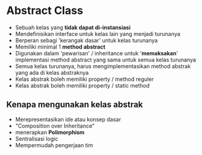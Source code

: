 # Abstract Class
* Sebuah kelas yang **tidak dapat di-instansiasi**
* Mendefinisikan interface untuk kelas lain yang menjadi turunanya
* Berperan sebagi 'kerangak dasar' untuk kelas turunanya
* Memiliki minimal 1 **method abstract**
* Digunakan dalam 'pewarisan' / inheritance untuk '**memaksakan**' implementasi
method abstract yang sama untuk semua kelas turunanya
* Semua kelas turunanya, harus mengimplementasikan method abstrak yang ada di
  kelas abstraknya
* Kelas abstrak boleh memiliki property / method reguler
* Kelas abstrak boleh memiliki property / static method


## Kenapa mengunakan kelas abstrak
* Merepresentasikan ide atau konsep dasar
* "Composition over Inheritance"
* menerapkan **Polimorphism**
* Sentralisasi logic
* Mempermudah pengerjaan tim
